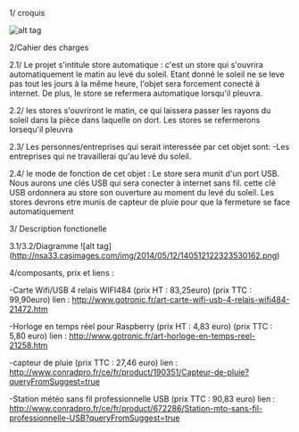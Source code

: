 1/ croquis

![alt tag](http://nsa33.casimages.com/img/2014/05/10/140510113744599809.png)

2/Cahier des charges

2.1/ Le projet s'intitule store automatique : c'est un store qui s'ouvrira automatiquement le matin au levé du soleil. Etant donné le soleil ne se leve pas tout les jours à la même heure, l'objet sera forcement conecté à internet.
De plus, le store se refermera automatique lorsqu'il pleuvra.

2.2/ les stores s'ouvriront le matin, ce qui laissera passer les rayons du soleil dans la pièce dans laquelle on dort.
Les stores se refermerons lorsequ'il pleuvra

2.3/ Les personnes/entreprises qui serait interessée par cet objet sont: -Les entreprises qui ne travaillerai qu'au levé du soleil.

2.4/ le mode de fonction de cet objet : Le store sera munit d'un port USB. Nous aurons une clés USB qui sera conecter à internet sans fil. cette clé USB ordonnera au store son ouverture au moment du levé du soleil.
Les stores devrons etre munis de capteur de pluie pour que la fermeture se face automatiquement

3/ Description fonctionelle

3.1/3.2/Diagramme
![alt tag] (http://nsa33.casimages.com/img/2014/05/12/140512122323530162.png)

4/composants, prix et liens :

 -Carte Wifi/USB 4 relais WIFI484            (prix HT : 83,25euro) (prix TTC : 99,90euro) lien : http://www.gotronic.fr/art-carte-wifi-usb-4-relais-wifi484-21472.htm

 -Horloge en temps réel pour Raspberry       (prix HT : 4,83 euro) (prix TTC : 5,80 euro) lien : http://www.gotronic.fr/art-horloge-en-temps-reel-21258.htm
  
 -capteur de pluie                           (prix TTC : 27,46 euro) lien : http://www.conradpro.fr/ce/fr/product/190351/Capteur-de-pluie?queryFromSuggest=true
 
 -Station météo sans fil professionnelle USB (prix TTC : 90,83 euro) lien : http://www.conradpro.fr/ce/fr/product/672286/Station-mto-sans-fil-professionnelle-USB?queryFromSuggest=true
